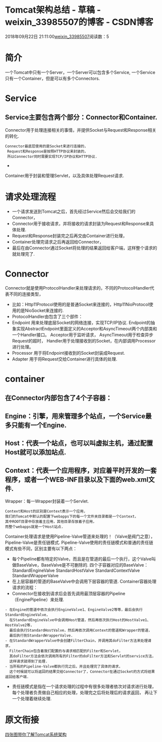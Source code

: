 # Tomcat架构总结 - 草稿 - weixin_33985507的博客 - CSDN博客
2018年09月22日 21:11:00[weixin_33985507](https://me.csdn.net/weixin_33985507)阅读数：5
# 简介
一个Tomcat中只有一个Server，一个Server可以包含多个Service,
一个Service只有一个Container，但是可以有多个Connectors.
# Service
Service主要包含两个部分：Connector和Container.
- 
Connector用于处理连接相关的事情，并提供Socket与Request和Response相关的转化.
```
Connector最底层使用的是Socket来进行连接的，
 Request和Response是按照HTTP协议来封装的，
 所以Connector同时需要实现TCP/IP协议和HTTP协议.
```
- 
Container用于封装和管理Servlet，以及具体处理Request请求.
# 请求处理流程
- 一个请求发送到Tomcat之后，首先经过Service然后会交给我们的Connector，
- Connector用于接收请求，并将接收的请求封装为Request和Response来具体处理.
- Request和Response封装完之后再交由Container进行处理，
- Container处理完请求之后再返回给Connector，
- 最后在由Connector通过Socket将处理的结果返回给客户端，这样整个请求的就处理完了.
# Connector
Connector就是使用ProtocolHandler来处理请求的，不同的ProtocolHandler代表不同的连接类型，
- 比如：Http11Protocol使用的是普通Socket来连接的，Http11NioProtocol使用的是NioSocket来连接的.
- ProtocolHandler由包含了三个部件：
- Endpoint 用来处理底层Socket的网络连接，实现TCP/IP协议.
Endpoint的抽象实现AbstractEndpoint里面定义的Acceptor和AsyncTimeout两个内部类和一个Handler接口。
Acceptor用于监听请求，
AsyncTimeout用于检查异步Request的超时，
Handler用于处理接收到的Socket，在内部调用Processor进行处理。
- Processor 用于将Endpoint接收到的Socket封装成Request.
- Adapter 用于将Request交给Container进行具体的处理.
# container
在Connector内部包含了4个子容器：
- 
Engine：引擎，用来管理多个站点，一个Service最多只能有一个Engine.
- 
Host：代表一个站点，也可以叫虚拟主机，通过配置Host就可以添加站点.
- 
Context：代表一个应用程序，对应着平时开发的一套程序，或者一个WEB-INF目录以及下面的web.xml文件.
- 
Wrapper：每一Wrapper封装着一个Servlet.
```
Context和Host的区别是Context表示一个应用，
我们的Tomcat中默认的配置下webapps下的每一个文件夹目录都是一个Context，
其中ROOT目录中存放着主应用，其他目录存放着子应用，
而整个webapps就是一个Host站点.
```
Container处理请求是使用Pipeline-Valve管道来处理的！（Valve是阀门之意），Pipeline-Valve是责任链模式.
Pipeline-Valve使用的责任链模式和普通的责任链模式有些不同，区别主要有以下两点：
- 每个Pipeline都有特定的Valve，而且是在管道的最后一个执行，这个Valve叫做BaseValve，BaseValve是不可删除的.
四个子容器对应的BaseValve：
StandardEngineValve
StandardHostValve
StandardContextValve
StandardWrapperValve
- 在上层容器的管道的BaseValve中会调用下层容器的管道.
Container容器处理请求的流程：
- Connector在接收到请求后会首先调用最顶层容器的Pipeline（EnginePipeline）来处理.
```
- 在Engine的管道中依次会执行EngineValve1、EngineValve2等等，最后会执行StandardEngineValve，
  在StandardEngineValve中会调用Host管道，然后再依次执行Host的HostValve1、HostValve2等，
  最后会执行StandardHostValve，然后再依次调用Context的管道和Wrapper的管道，
  最后执行到StandardWrapperValve.
- 在StandardWrapperValve中会创建FilterChain，并调用其doFilter方法来处理请求，
  FilterChain包含着我们配置的与请求相匹配的Filter和Servlet，
  其doFilter方法会依次调用所有的Filter的doFilter方法和Servlet的service方法，
  这样请求就得到了处理.
- 当所有的Pipeline-Valve都执行完之后，并且处理完了具体的请求，
  这个时候就可以将返回的结果交给Connector了，Connector在通过Socket的方式将结果返回给客户端.
```
- 责任链模式是指在一个请求处理的过程中有很多处理者依次对请求进行处理，
每个处理者负责做自己相应的处理，处理完之后将处理后的请求返回，
再让下一个处理着继续处理.
# 原文衔接
[四张图带你了解Tomcat系统架构](https://mp.weixin.qq.com/s?__biz=MzI4NTA1MDEwNg==&mid=2650765542&idx=1&sn=de9ad03456739f4f0ea17eb0cc721e5a&chksm=f3f9cd73c48e44651d51412f39b5cd6dde7705ed3adcc80ac31b221182d76af4fd6f4b05f8b7&mpshare=1&scene=1&srcid=02086k4eegtSsJORCcby3fLo&pass_ticket=zlEVer0M7NUvLluBOQVFq5xJmDv5QwkrunXXAXoCDPKoQOMNJGYSs5KvBdnT0URT#rd)
